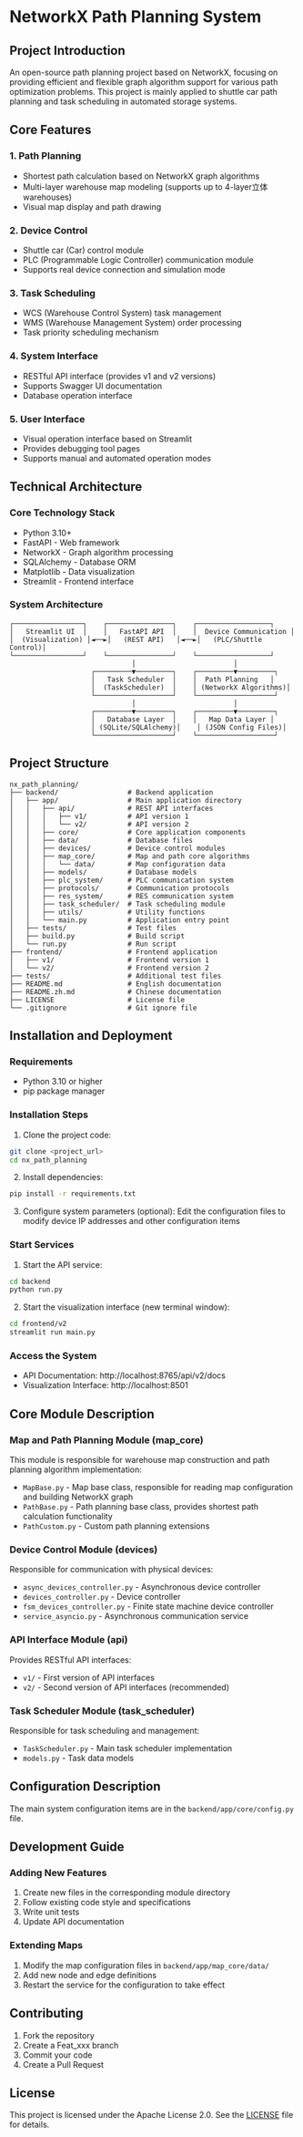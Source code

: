 # NetworkX Path Planning System

## Project Introduction

An open-source path planning project based on NetworkX, focusing on providing efficient and flexible graph algorithm support for various path optimization problems. This project is mainly applied to shuttle car path planning and task scheduling in automated storage systems.

## Core Features

### 1. Path Planning
- Shortest path calculation based on NetworkX graph algorithms
- Multi-layer warehouse map modeling (supports up to 4-layer立体 warehouses)
- Visual map display and path drawing

### 2. Device Control
- Shuttle car (Car) control module
- PLC (Programmable Logic Controller) communication module
- Supports real device connection and simulation mode

### 3. Task Scheduling
- WCS (Warehouse Control System) task management
- WMS (Warehouse Management System) order processing
- Task priority scheduling mechanism

### 4. System Interface
- RESTful API interface (provides v1 and v2 versions)
- Supports Swagger UI documentation
- Database operation interface

### 5. User Interface
- Visual operation interface based on Streamlit
- Provides debugging tool pages
- Supports manual and automated operation modes

## Technical Architecture

### Core Technology Stack
- Python 3.10+
- FastAPI - Web framework
- NetworkX - Graph algorithm processing
- SQLAlchemy - Database ORM
- Matplotlib - Data visualization
- Streamlit - Frontend interface

### System Architecture
```
┌─────────────────┐    ┌────────────────┐    ┌──────────────────┐
│   Streamlit UI  │    │   FastAPI API  │    │  Device Communication │
│  (Visualization) │◄──►│   (REST API)   │◄──►│   (PLC/Shuttle Control)│
└─────────────────┘    └────────────────┘    └──────────────────┘
                              │                        │
                    ┌─────────▼─────────┐    ┌─────────▼─────────┐
                    │   Task Scheduler  │    │  Path Planning   │
                    │  (TaskScheduler)  │    │ (NetworkX Algorithms)│
                    └───────────────────┘    └───────────────────┘
                              │                        │
                    ┌─────────▼─────────┐    ┌─────────▼─────────┐
                    │   Database Layer  │    │   Map Data Layer │
                    │ (SQLite/SQLAlchemy)│    │ (JSON Config Files)│
                    └───────────────────┘    └───────────────────┘
```

## Project Structure

```
nx_path_planning/
├── backend/                 # Backend application
│   ├── app/                 # Main application directory
│   │   ├── api/             # REST API interfaces
│   │   │   ├── v1/          # API version 1
│   │   │   └── v2/          # API version 2
│   │   ├── core/            # Core application components
│   │   ├── data/            # Database files
│   │   ├── devices/         # Device control modules
│   │   ├── map_core/        # Map and path core algorithms
│   │   │   └── data/        # Map configuration data
│   │   ├── models/          # Database models
│   │   ├── plc_system/      # PLC communication system
│   │   ├── protocols/       # Communication protocols
│   │   ├── res_system/      # RES communication system
│   │   ├── task_scheduler/  # Task scheduling module
│   │   ├── utils/           # Utility functions
│   │   └── main.py          # Application entry point
│   ├── tests/               # Test files
│   ├── build.py             # Build script
│   └── run.py               # Run script
├── frontend/                # Frontend application
│   ├── v1/                  # Frontend version 1
│   └── v2/                  # Frontend version 2
├── tests/                   # Additional test files
├── README.md                # English documentation
├── README.zh.md             # Chinese documentation
├── LICENSE                  # License file
└── .gitignore               # Git ignore file
```

## Installation and Deployment

### Requirements
- Python 3.10 or higher
- pip package manager

### Installation Steps

1. Clone the project code:
```bash
git clone <project_url>
cd nx_path_planning
```

2. Install dependencies:
```bash
pip install -r requirements.txt
```

3. Configure system parameters (optional):
Edit the configuration files to modify device IP addresses and other configuration items

### Start Services

1. Start the API service:
```bash
cd backend
python run.py
```

2. Start the visualization interface (new terminal window):
```bash
cd frontend/v2
streamlit run main.py
```

### Access the System
- API Documentation: http://localhost:8765/api/v2/docs
- Visualization Interface: http://localhost:8501

## Core Module Description

### Map and Path Planning Module (map_core)
This module is responsible for warehouse map construction and path planning algorithm implementation:
- `MapBase.py` - Map base class, responsible for reading map configuration and building NetworkX graph
- `PathBase.py` - Path planning base class, provides shortest path calculation functionality
- `PathCustom.py` - Custom path planning extensions

### Device Control Module (devices)
Responsible for communication with physical devices:
- `async_devices_controller.py` - Asynchronous device controller
- `devices_controller.py` - Device controller
- `fsm_devices_controller.py` - Finite state machine device controller
- `service_asyncio.py` - Asynchronous communication service

### API Interface Module (api)
Provides RESTful API interfaces:
- `v1/` - First version of API interfaces
- `v2/` - Second version of API interfaces (recommended)

### Task Scheduler Module (task_scheduler)
Responsible for task scheduling and management:
- `TaskScheduler.py` - Main task scheduler implementation
- `models.py` - Task data models

## Configuration Description

The main system configuration items are in the `backend/app/core/config.py` file.

## Development Guide

### Adding New Features
1. Create new files in the corresponding module directory
2. Follow existing code style and specifications
3. Write unit tests
4. Update API documentation

### Extending Maps
1. Modify the map configuration files in `backend/app/map_core/data/`
2. Add new node and edge definitions
3. Restart the service for the configuration to take effect

## Contributing

1. Fork the repository
2. Create a Feat_xxx branch
3. Commit your code
4. Create a Pull Request

## License

This project is licensed under the Apache License 2.0. See the [LICENSE](LICENSE) file for details.